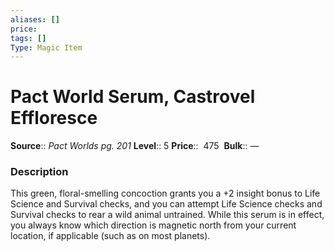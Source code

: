 ```yaml
---
aliases: []
price:  
tags: []
Type: Magic Item
---
```


# Pact World Serum, Castrovel Effloresce

**Source**:: _Pact Worlds pg. 201_
**Level**:: 5
**Price**::  475 
**Bulk**:: —

### Description

This green, floral-smelling concoction grants you a +2 insight bonus to Life Science and Survival checks, and you can attempt Life Science checks and Survival checks to rear a wild animal untrained. While this serum is in effect, you always know which direction is magnetic north from your current location, if applicable (such as on most planets).
